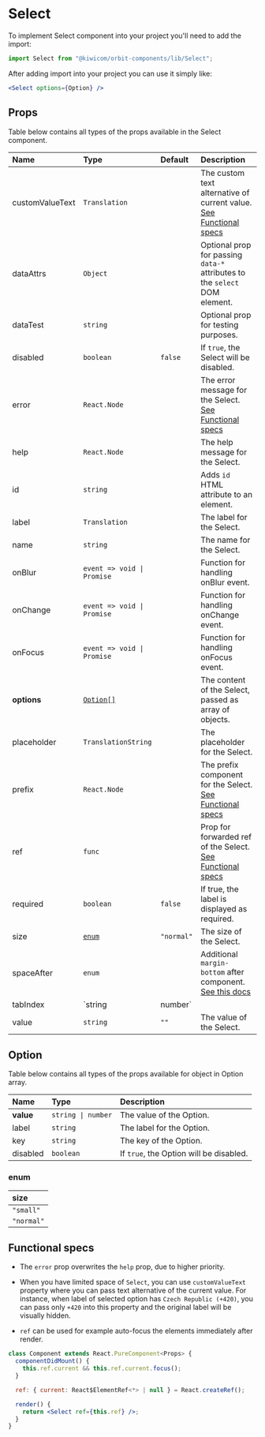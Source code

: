 # Select

To implement Select component into your project you'll need to add the import:

```jsx
import Select from "@kiwicom/orbit-components/lib/Select";
```

After adding import into your project you can use it simply like:

```jsx
<Select options={Option} />
```

## Props

Table below contains all types of the props available in the Select component.

| Name            | Type                       | Default    | Description                                                                                                                                     |
| :-------------- | :------------------------- | :--------- | :---------------------------------------------------------------------------------------------------------------------------------------------- |
| customValueText | `Translation`              |            | The custom text alternative of current value. [See Functional specs](#functional-specs)                                                         |
| dataAttrs       | `Object`                   |            | Optional prop for passing `data-*` attributes to the `select` DOM element.                                                                      |
| dataTest        | `string`                   |            | Optional prop for testing purposes.                                                                                                             |
| disabled        | `boolean`                  | `false`    | If `true`, the Select will be disabled.                                                                                                         |
| error           | `React.Node`               |            | The error message for the Select. [See Functional specs](#functional-specs)                                                                     |
| help            | `React.Node`               |            | The help message for the Select.                                                                                                                |
| id              | `string`                   |            | Adds `id` HTML attribute to an element.                                                                                                         |
| label           | `Translation`              |            | The label for the Select.                                                                                                                       |
| name            | `string`                   |            | The name for the Select.                                                                                                                        |
| onBlur          | `event => void \| Promise` |            | Function for handling onBlur event.                                                                                                             |
| onChange        | `event => void \| Promise` |            | Function for handling onChange event.                                                                                                           |
| onFocus         | `event => void \| Promise` |            | Function for handling onFocus event.                                                                                                            |
| **options**     | [`Option[]`](#option)      |            | The content of the Select, passed as array of objects.                                                                                          |
| placeholder     | `TranslationString`        |            | The placeholder for the Select.                                                                                                                 |
| prefix          | `React.Node`               |            | The prefix component for the Select. [See Functional specs](#functional-specs)                                                                  |
| ref             | `func`                     |            | Prop for forwarded ref of the Select. [See Functional specs](#functional-specs)                                                                 |
| required        | `boolean`                  | `false`    | If true, the label is displayed as required.                                                                                                    |
| size            | [`enum`](#enum)            | `"normal"` | The size of the Select.                                                                                                                         |
| spaceAfter      | `enum`                     |            | Additional `margin-bottom` after component. [See this docs](https://github.com/kiwicom/orbit-components/tree/master/src/common/getSpacingToken) |
| tabIndex        | `string | number`          |            | Specifies the tab order of an element                                                                                                           |
| value           | `string`                   | `""`       | The value of the Select.                                                                                                                        |

## Option

Table below contains all types of the props available for object in Option array.

| Name      | Type               | Description                             |
| :-------- | :----------------- | :-------------------------------------- |
| **value** | `string \| number` | The value of the Option.                |
| label     | `string`           | The label for the Option.               |
| key       | `string`           | The key of the Option.                  |
| disabled  | `boolean`          | If `true`, the Option will be disabled. |

### enum

| size       |
| :--------- |
| `"small"`  |
| `"normal"` |

## Functional specs

- The `error` prop overwrites the `help` prop, due to higher priority.

- When you have limited space of `Select`, you can use `customValueText` property where you can pass text alternative of the current value. For instance, when label of selected option has `Czech Republic (+420)`, you can pass only `+420` into this property and the original label will be visually hidden.

- `ref` can be used for example auto-focus the elements immediately after render.

```jsx
class Component extends React.PureComponent<Props> {
  componentDidMount() {
    this.ref.current && this.ref.current.focus();
  }

  ref: { current: React$ElementRef<*> | null } = React.createRef();

  render() {
    return <Select ref={this.ref} />;
  }
}
```
